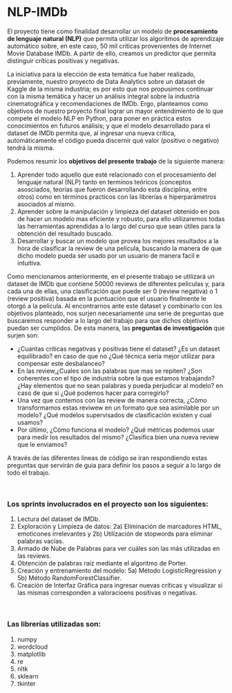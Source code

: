 # NLP-IMDb


El proyecto tiene como finalidad desarrollar un modelo de **procesamiento de lenguaje natural (NLP)** que permita utilizar los algoritmos de aprendizaje automático sobre, en este caso, 50 mil críticas provenientes de Internet Movie Database IMDb. A partir de ello, creamos un predictor que permita distinguir críticas positivas y negativas.

La iniciativa para la elección de esta temática fue haber realizado, previamente, nuestro proyecto de Data Analytics sobre un dataset de Kaggle de la misma industria; es por esto que nos propusimos continuar con la misma temática y hacer un análisis integral sobre la industria cinematográfica y recomendaciones de IMDb. Ergo, planteamos como objetivos de nuestro proyecto final lograr un mayor entendimiento de lo que compete el modelo NLP en Python, para poner en práctica estos conocimientos en futuros análisis; y que el modelo desarrollado para el dataset de IMDb permita que, al ingresar una nueva crítica, automáticamente el código pueda discernir qué valor (positivo o negativo) tendrá la misma.

Podemos resumir los **objetivos del presente** **trabajo** de la siguiente manera:


1) Aprender todo aquello que esté relacionado con el procesamiento del lenguaje natural (NLP) tanto en terminos teóricos (conceptos asosciados, teorías que fueron desarrollando esta disciplina, entre otros) como en términos practicos con las librerías e hiperparámetros asociados al mismo.
2) Aprender sobre la manipulación y limpieza del dataset obtenido en pos de hacer un modelo mas eficiente y robusto, para ello utilizaremos todas las herramientas aprendidas a lo largo del curso que sean útiles para la obtención del resultado buscado.
3) Desarrollar y buscar un modelo que provea los mejores resultados a la hora de clasificar la review de una película, buscando la manera de que dicho modelo pueda ser usado por un usuario de manera facil e intuitiva.

Como mencionamos anteriormente, en el presente trabajo se utilizará un dataset de IMDb que contiene 50000 reviews de diferentes películas y, para cada una de ellas, una clasificación que puede ser 0 (review negativa) o 1 (review positiva) basada en la puntuación que el usuario finalmente le otorgó a la película. Al encontrarnos ante este dataset y combinarlo con los objetivos planteado, nos surjen necesariamente una serie de preguntas que buscaremos responder a lo largo del trabajo para que dichos objetivos puedan ser cumplidos. De esta manera, las **preguntas de investigación** que surjen son:

- ¿Cuantas criticas negativas y positivas tiene el dataset? ¿Es un dataset equilibrado? en caso de que no ¿Qué técnica sería mejor utilizar para compensar este desbalanceo?
- En las review,¿Cuales son las palabras que mas se repiten? ¿Son coherentes con el tipo de industria sobre la que estamos trabajando? ¿Hay elementos que no sean palabras y pueda perjudicar al modelo? en caso de que si ¿Qué podemos hacer para corregirlo?
- Una vez que contemos con las review de manera correcta, ¿Cómo transformamos estas reviwew en un formato que sea asimilable por un modelo? ¿Qué modelos supervisados de clasificación existen y cual usamos? 
- Por último, ¿Cómo funciona el modelo? ¿Qué métricas podemos usar para medir los resultados del mismo? ¿Clasifica bien una nueva review que le enviamos?

A través de las diferentes lineas de código se iran respondiendo estas preguntas que servirán de guia para definir los pasos a seguir a lo largo de todo el trabajo.

<br>

### Los sprints involucrados en el proyecto son los siguientes:
1) Lectura del dataset de IMDb.
2) Exploración y Limpieza de datos: 2a) Eliminación de marcadores HTML, emoticones irrelevantes y 2b) Utilización de stopwords para eliminar palabras vacías.
3) Armado de Nube de Palabras para ver cuáles son las más utilizadas en las reviews.
4) Obtención de palabras raíz mediante el algoritmo de Porter.
5) Creación y entrenamiento del modelo: 5a) Método LogisticRegression y 5b) Método RandomForestClassifier.
6) Creación de Interfaz Gráfica para ingresar nuevas críticas y visualizar si las mismas corresponden a valoracioens positivas o negativas.

<br>

### Las librerías utilizadas son:
1) numpy
2) wordcloud
3) matplotlib
4) re
5) nltk
6) sklearn
7) tkinter

